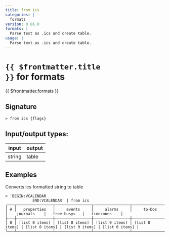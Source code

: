 ```yaml
---
title: from ics
categories: |
  formats
version: 0.86.0
formats: |
  Parse text as .ics and create table.
usage: |
  Parse text as .ics and create table.
---
```

<!-- This file is automatically generated. Please edit the command in https://github.com/nushell/nushell instead. -->

# <code>{{ $frontmatter.title }}</code> for formats

<div class='command-title'>{{ $frontmatter.formats }}</div>

## Signature

```> from ics {flags} ```


## Input/output types:

| input  | output |
| ------ | ------ |
| string | table  |

## Examples

Converts ics formatted string to table
```nu
> 'BEGIN:VCALENDAR
            END:VCALENDAR' | from ics
╭───┬────────────────┬────────────────┬────────────────┬────────────────┬────────────────┬────────────────┬────────────────╮
│ # │   properties   │     events     │     alarms     │     to-Dos     │    journals    │   free-busys   │   timezones    │
├───┼────────────────┼────────────────┼────────────────┼────────────────┼────────────────┼────────────────┼────────────────┤
│ 0 │ [list 0 items] │ [list 0 items] │ [list 0 items] │ [list 0 items] │ [list 0 items] │ [list 0 items] │ [list 0 items] │
╰───┴────────────────┴────────────────┴────────────────┴────────────────┴────────────────┴────────────────┴────────────────╯

```
